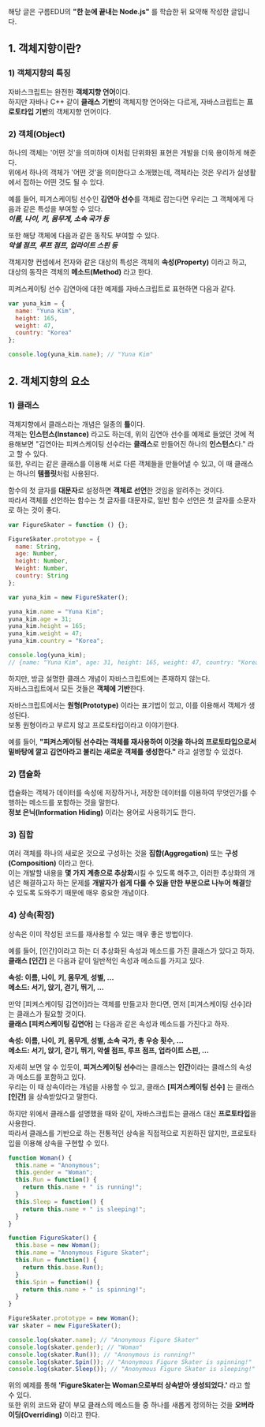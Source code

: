 해당 글은 구름EDU의 **"한 눈에 끝내는 Node.js"** 를 학습한 뒤 요약해 작성한 글입니다.

## 1. 객체지향이란?
### 1) 객체지향의 특징
자바스크립트는 완전한 **객체지향 언어**이다.  
하지만 자바나 C++ 같이 **클래스 기반**의 객체지향 언어와는 다르게, 자바스크립트는 **프로토타입 기반**의 객체지향 언어이다.  

### 2) 객체(Object)
하나의 객체는 '어떤 것'을 의미하며 이처럼 단위화된 표현은 개발을 더욱 용이하게 해준다.  
위에서 하나의 객체가 '어떤 것'을 의미한다고 소개했는데, 객체라는 것은 우리가 실생활에서 접하는 어떤 것도 될 수 있다.  

예를 들어, 피겨스케이팅 선수인 **김연아 선수**를 객체로 잡는다면 우리는 그 객체에게 다음과 같은 특성을 부여할 수 있다.      
***이름, 나이, 키, 몸무게, 소속 국가 등***

또한 해당 객체에 다음과 같은 동작도 부여할 수 있다.   
***악셀 점프, 루프 점프, 업라이트 스핀 등***

객체지향 컨셉에서 전자와 같은 대상의 특성은 객체의 **속성(Property)** 이라고 하고,  
대상의 동작은 객체의 **메소드(Method)** 라고 한다.  

피켜스케이팅 선수 김연아에 대한 예제를 자바스크립트로 표현하면 다음과 같다.  
```js
var yuna_kim = {
  name: "Yuna Kim",
  height: 165,
  weight: 47,
  country: "Korea"
};

console.log(yuna_kim.name); // "Yuna Kim"
```

## 2. 객체지향의 요소
### 1) 클래스
객체지향에서 클래스라는 개념은 일종의 **틀**이다.  
객체는 **인스턴스(Instance)** 라고도 하는데, 위의 김연아 선수를 예제로 들었던 것에 적용해보면 
"김연아는 피켜스케이팅 선수라는 **클래스**로 만들어진 하나의 **인스턴스**다." 라고 할 수 있다.  
또한, 우리는 같은 클래스를 이용해 서로 다른 객체들을 만들어낼 수 있고, 이 때 클래스는 하나의 **템플릿**처럼 사용된다.

함수의 첫 글자를 **대문자**로 설정하면 **객체로 선언**한 것임을 알려주는 것이다.  
따라서 객체를 선언하는 함수는 첫 글자를 대문자로, 일반 함수 선언은 첫 글자를 소문자로 하는 것이 좋다.
```js
var FigureSkater = function () {};

FigureSkater.prototype = {
  name: String,
  age: Number,
  height: Number,
  Weight: Number,
  country: String
};

var yuna_kim = new FigureSkater();

yuna_kim.name = "Yuna Kim";
yuna_kim.age = 31;
yuna_kim.height = 165;
yuna_kim.weight = 47;
yuna_kim.country = "Korea";

console.log(yuna_kim); 
// {name: "Yuna Kim", age: 31, height: 165, weight: 47, country: "Korea"}
```

하지만, 방금 설명한 클래스 개념이 자바스크립트에는 존재하지 않는다.  
자바스크립트에서 모든 것들은 **객체에 기반**한다.  

자바스크립트에서는 **원형(Prototype)** 이라는 표기법이 있고, 이를 이용해서 객체가 생성된다.  
보통 원형이라고 부르지 않고 프로토타입이라고 이야기한다.  

예를 들어, **"피켜스케이팅 선수라는 객체를 재사용하여 이것을 하나의 프로토타입으로서 밑바탕에 깔고 
김연아라고 불리는 새로운 객체를 생성한다."** 라고 설명할 수 있겠다.

### 2) 캡슐화
캡슐화는 객체가 데이터를 속성에 저장하거나, 저장한 데이터를 이용하여 무엇인가를 수행하는 메소드를 포함하는 것을 말한다.  
**정보 은닉(Information Hiding)** 이라는 용어로 사용하기도 한다.

### 3) 집합
여러 객체를 하나의 새로운 것으로 구성하는 것을 **집합(Aggregation)** 또는 **구성(Composition)** 이라고 한다.  
이는 개발할 내용을 **몇 가지 계층으로 추상화**시킬 수 있도록 해주고, 이러한 추상화의 개념은
해결하고자 하는 문제를 **개발자가 쉽게 다룰 수 있을 만한 부분으로 나누어 해결**할 수 있도록 도와주기 때문에
매우 중요한 개념이다.

### 4) 상속(확장)
상속은 이미 작성된 코드를 재사용할 수 있는 매우 좋은 방법이다.  

예를 들어, [인간]이라고 하는 더 추상화된 속성과 메소드를 가진 클래스가 있다고 하자.  
**클래스 [인간]** 은 다음과 같이 일반적인 속성과 메소드를 가지고 있다.  

**속성: 이름, 나이, 키, 몸무게, 성별, ...**   
**메소드: 서기, 앉기, 걷기, 뛰기, ...**
 
만약 [피켜스케이팅 김연아]라는 객체를 만들고자 한다면, 먼저 [피겨스케이팅 선수]라는 클래스가 필요할 것이다.  
**클래스 [피켜스케이팅 김연아]** 는 다음과 같은 속성과 메소드를 가진다고 하자.

**속성: 이름, 나이, 키, 몸무게, 성별, 소속 국가, 총 우승 횟수, ...**  
**메소드: 서기, 앉기, 걷기, 뛰기, 악셀 점프, 루프 점프, 업라이트 스핀, ...**

자세히 보면 알 수 있듯이, **피겨스케이팅 선수**라는 클래스는 **인간**이라는 클래스의 속성과 메소드를 포함하고 있다.  
우리는 이 때 상속이라는 개념을 사용할 수 있고, 클래스 **[피겨스케이팅 선수]** 는 클래스 **[인간]** 을 상속받았다고 말한다.  

하지만 위에서 클래스를 설명했을 때와 같이, 자바스크립트는 클래스 대신 **프로토타입**을 사용한다.  
따라서 클래스를 기반으로 하는 전통적인 상속을 직접적으로 지원하진 않지만, 프로토타입을 이용해 상속을 구현할 수 있다.  

```js
function Woman() {
  this.name = "Anonymous";
  this.gender = "Woman";
  this.Run = function() {
    return this.name + " is running!";
  }
  this.Sleep = function() {
    return this.name + " is sleeping!";
  }
}

function FigureSkater() {
  this.base = new Woman();
  this.name = "Anonymous Figure Skater";
  this.Run = function() {
    return this.base.Run();
  }
  this.Spin = function() {
    return this.name + " is spinning!";
  }
}

FigureSkater.prototype = new Woman();
var skater = new FigureSkater();

console.log(skater.name); // "Anonymous Figure Skater"
console.log(skater.gender); // "Woman"
console.log(skater.Run()); // "Anonymous is running!"
console.log(skater.Spin()); // "Anonymous Figure Skater is spinning!"
console.log(skater.Sleep()); // "Anonymous Figure Skater is sleeping!"
```

위의 예제를 통해 **'FigureSkater는 Woman으로부터 상속받아 생성되었다.'** 라고 할 수 있다.  
또한 위의 코드와 같이 부모 클래스의 메소드들 중 하나를 새롭게 정의하는 것을 **오버라이딩(Overriding)** 이라고 한다.
